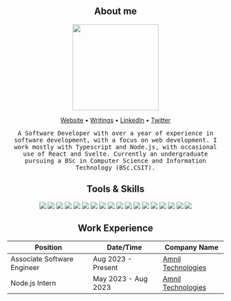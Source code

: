 <h2 align="center">About me</h2>

<p align="center"><img width="200" height="200" src="./assets/headshot.jpeg" /></p>
<p align="center"><a href="https://www.basantarai.com.np/">Website</a> • <a href="https://69writings.vercel.app/">Writings</a> • <a href="https://www.linkedin.com/in/iambasantarai/">LinkedIn</a> • <a href="https://twitter.com/iambasantarai">Twitter</a></p>
<p align="center">
    <samp>
        A Software Developer with over a year of experience in software development, with a focus on web development. I work mostly with Typescript and Node.js, with occasional use of React and Svelte. Currently an undergraduate pursuing a BSc in Computer Science and Information Technology (BSc.CSIT).
    </samp>
</p>

<h2 align="center">Tools & Skills</h2>

<div align="center">
    <img src="https://img.shields.io/badge/Void_Linux-478061?style=for-the-badge&logo=void-linux&logoColor=white"> <img src="https://img.shields.io/badge/Alacritty-F46D01?style=for-the-badge&logo=alacritty&logoColor=white"> <img src="https://img.shields.io/badge/Bash-4EAA25?style=for-the-badge&logo=gnu-bash&logoColor=white">  <img src="https://img.shields.io/badge/Tmux-1BB91F?style=for-the-badge&logo=tmux&logoColor=white"> <img src="https://img.shields.io/badge/NeoVim-57A143.svg?&style=for-the-badge&logo=neovim&logoColor=white"> <img src="https://img.shields.io/badge/GIT-F05032?style=for-the-badge&logo=git&logoColor=white"> <img src="https://img.shields.io/badge/C-A8B9CC?&style=for-the-badge&logo=c&logoColor=white"> <img src="https://img.shields.io/badge/PHP-777BB4?&style=for-the-badge&logo=php&logoColor=white"> <img src="https://img.shields.io/badge/Laravel-FF2D20?&style=for-the-badge&logo=laravel&logoColor=white"> <img src="https://img.shields.io/badge/Docker-2496ED?&style=for-the-badge&logo=docker&logoColor=white"> <img src="https://img.shields.io/badge/Javascript-F7DF1E?style=for-the-badge&logo=javascript&logoColor=white"> <img src="https://img.shields.io/badge/Node.Js-5FA04E?&style=for-the-badge&logo=node.js&logoColor=white"> <img src="https://img.shields.io/badge/Typescript-3178C6?style=for-the-badge&logo=typescript&logoColor=white"> <img src="https://img.shields.io/badge/React-61DAFB?style=for-the-badge&logo=react&logoColor=white"> <img src="https://img.shields.io/badge/Svelte-FF3E00?style=for-the-badge&logo=svelte&logoColor=white"> <img src="https://img.shields.io/badge/Lua-2C2D72?style=for-the-badge&logo=lua&logoColor=white"> <img src="https://img.shields.io/badge/tailwindcss-06B6D4?style=for-the-badge&logo=tailwind-css&logoColor=white"> <img src="https://img.shields.io/badge/Nextra-000000?style=for-the-badge&logo=nextra&logoColor=white">
</div>

<h2 align="center">Work Experience</h2>

<div align="center">

| Position                    | Date/Time           | Company Name                                     |
| --------------------------- | ------------------- | ------------------------------------------------ |
| Associate Software Engineer | Aug 2023 - Present  | [Amnil Technologies](https://www.amniltech.com/) |
| Node.js Intern              | May 2023 - Aug 2023 | [Amnil Technologies](https://www.amniltech.com/) |

</div>

